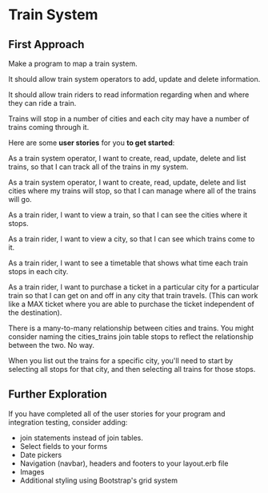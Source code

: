 # Train System #

## First Approach ##

Make a program to map a train system.

It should allow train system operators to add, update and delete information.

It should allow train riders to read information regarding when and where they can ride a train.

Trains will stop in a number of cities and each city may have a number of trains coming through it.

Here are some **user stories** for you **to get started**:

As a train system operator, I want to create, read, update, delete and list trains, so that I can track all of the trains in my system.

As a train system operator, I want to create, read, update, delete and list cities where my trains will stop, so that I can manage where all of the trains will go.

As a train rider, I want to view a train, so that I can see the cities where it stops.

As a train rider, I want to view a city, so that I can see which trains come to it.

As a train rider, I want to see a timetable that shows what time each train stops in each city.

As a train rider, I want to purchase a ticket in a particular city for a particular train so that I can get on and off in any city that train travels. (This can work like a MAX ticket where you are able to purchase the ticket independent of the destination).

There is a many-to-many relationship between cities and trains. You might consider naming the cities_trains join table stops to reflect the relationship between the two.  No way.

When you list out the trains for a specific city, you'll need to start by selecting all stops for that city, and then selecting all trains for those stops.

## Further Exploration ##

If you have completed all of the user stories for your program and integration testing, consider adding:

- join statements instead of join tables.
- Select fields to your forms
- Date pickers
- Navigation (navbar), headers and footers to your layout.erb file
- Images
- Additional styling using Bootstrap's grid system
